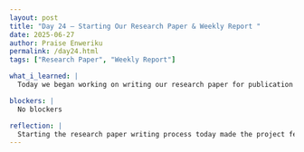 ```yaml
---
layout: post
title: "Day 24 – Starting Our Research Paper & Weekly Report "
date: 2025-06-27
author: Praise Enweriku
permalink: /day24.html
tags: ["Research Paper", "Weekly Report"]

what_i_learned: |
  Today we began working on writing our research paper for publication based on our water contamination project. We started by looking up other published articles related to our topic, focusing on papers that were simpler and more accessible so we could understand how to structure ours effectively. It was interesting to see how other researchers present their methodology, results, and discussions clearly. We also worked on our weekly report, organizing everything we accomplished this week into our PowerPoint slides. Reviewing what we did helped us see how much progress we’ve made, especially with sensor integration and early data analysis. At the end of the day, we recorded a video presentation summarizing our report to clearly communicate our updates.

blockers: |
  No blockers

reflection: |
  Starting the research paper writing process today made the project feel even more real and impactful. It showed me that the work we’re doing could actually contribute to the field in some way, which is motivating. Reviewing our weekly accomplishments reminded me of how far we’ve come, even when progress feels slow day to day. Recording the presentation also helped me build confidence in explaining technical concepts clearly. Overall, today felt productive and meaningful, and I’m excited to continue writing the paper next week.
---
```

